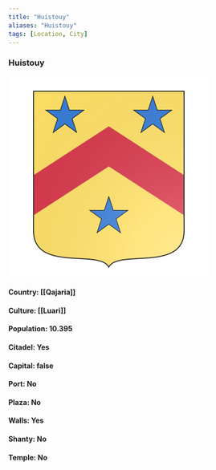 ```yaml
---
title: "Huistouy"
aliases: "Huistouy"
tags: [Location, City]
---
```

### Huistouy
![](attachment/2b1c2d1c53067c0391908799b04de66a.svg)

#### Country: [[Qajaria]]

#### Culture: [[Luari]]

#### Population: 10.395

#### Citadel: Yes

#### Capital: false

#### Port: No

#### Plaza: No

#### Walls: Yes

#### Shanty: No

#### Temple: No

